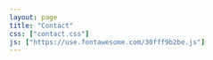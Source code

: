 ```yaml
---
layout: page
title: "Contact"
css: ["contact.css"]
js: ["https://use.fontawesome.com/30fff9b2be.js"]
---
```

<div class="col s12">
	<a target="_blank" href="https://www.facebook.com/lambrie.steyn"><i class="fa fa-facebook"></i></a>
	<a target="_blank" href="https://www.linkedin.com/in/lambrie-steyn-4a2bb351"><i class="fa fa-linkedin"></i></a>
	<a target="_blank" href="https://stackoverflow.com/users/4285029/lambo"><i class="fa fa-stack-overflow"></i></a>
	<a target="_blank" href="{{site.github_profile}}"><i class="fa fa-github"></i></a>
</div>